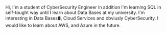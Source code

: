Hi, I'm a student of CyberSecurity Engineer in addition I'm learning SQL in self-tought way until I learn about Data Bases at my university.
I'm interesting in Data Bases🛢, Cloud Services and obviusly CyberSecurity.
I would like to learn about AWS, and Azure in the future.
